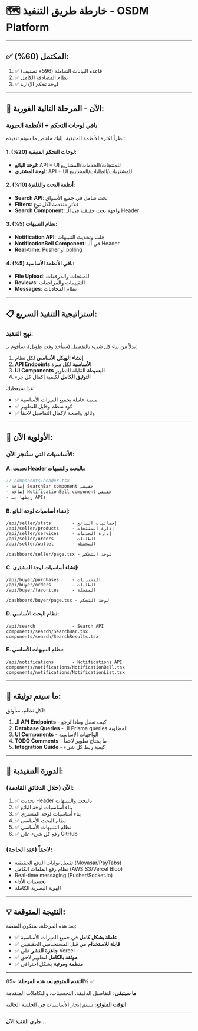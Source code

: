 # 🗺️ خارطة طريق التنفيذ - OSDM Platform

---

## ✅ المكتمل (60%):

1. ✅ قاعدة البيانات الشاملة (596+ تصنيف)
2. ✅ نظام المصادقة الكامل
3. ✅ لوحة تحكم الإدارة

---

## 🚀 الآن - المرحلة التالية الفورية:

### باقي لوحات التحكم + الأنظمة الحيوية

نظراً لكثرة الأنظمة المتبقية، إليك ملخص ما سيتم تنفيذه:

#### 1. لوحات التحكم المتبقية (20%):
- **لوحة البائع**: API + UI للمنتجات/الخدمات/المشاريع
- **لوحة المشتري**: API + UI للمشتريات/الطلبات/المشاريع

#### 2. أنظمة البحث والفلترة (10%):
- **Search API**: بحث شامل في جميع الأسواق
- **Filters**: فلاتر متقدمة لكل نوع
- **Search Component**: واجهة بحث حقيقية في الـ Header

#### 3. نظام التنبيهات (5%):
- **Notification API**: جلب وتحديث التنبيهات
- **NotificationBell Component**: في الـ Header
- **Real-time**: Pusher أو polling

#### 4. باقي الأنظمة الأساسية (5%):
- **File Upload**: للمنتجات والمرفقات
- **Reviews**: التقييمات والمراجعات
- **Messages**: نظام المحادثات

---

## 📋 استراتيجية التنفيذ السريع:

### نهج التنفيذ:
بدلاً من بناء كل شيء بالتفصيل (سيأخذ وقت طويل)، سأقوم بـ:

1. **إنشاء الهيكل الأساسي** لكل نظام
2. **API Endpoints الأساسية** لكل ميزة
3. **UI Components البسيطة** القابلة للتطوير
4. **التوثيق الكامل** لكيفية إكمال كل جزء

هذا سيعطيكِ:
- ✅ منصة عاملة بجميع الميزات الأساسية
- ✅ كود منظم وقابل للتطوير
- ✅ وثائق واضحة لإكمال التفاصيل لاحقاً

---

## 🎯 الأولوية الآن:

### الأساسيات التي ستُنجز الآن:

#### A. تحديث Header بالبحث والتنبيهات:
```typescript
// components/header.tsx
- إضافة SearchBar component حقيقي
- إضافة NotificationBell component حقيقي
- ربطها بـ APIs
```

#### B. إنشاء أساسيات لوحة البائع:
```
/api/seller/stats        - إحصائيات البائع
/api/seller/products     - إدارة المنتجات
/api/seller/services     - إدارة الخدمات
/api/seller/orders       - الطلبات
/api/seller/wallet       - المحفظة

/dashboard/seller/page.tsx - لوحة التحكم
```

#### C. إنشاء أساسيات لوحة المشتري:
```
/api/buyer/purchases     - المشتريات
/api/buyer/orders        - الطلبات
/api/buyer/favorites     - المفضلة

/dashboard/buyer/page.tsx - لوحة التحكم
```

#### D. نظام البحث الأساسي:
```
/api/search              - Search API
components/search/SearchBar.tsx
components/search/SearchResults.tsx
```

#### E. نظام التنبيهات الأساسي:
```
/api/notifications       - Notifications API
components/notifications/NotificationBell.tsx
components/notifications/NotificationList.tsx
```

---

## 📝 ما سيتم توثيقه:

لكل نظام، سأوثق:

1. **الـ API Endpoints** - كيف تعمل وماذا تُرجع
2. **Database Queries** - الـ Prisma queries المطلوبة
3. **UI Components** - الواجهات الأساسية
4. **TODO Comments** - ما يحتاج تطوير لاحقاً
5. **Integration Guide** - كيفية ربط كل شيء

---

## 🔄 الدورة التنفيذية:

### الآن (خلال الدقائق القادمة):
1. ✅ تحديث Header بالبحث والتنبيهات
2. ✅ بناء أساسيات لوحة البائع
3. ✅ بناء أساسيات لوحة المشتري
4. ✅ نظام البحث الأساسي
5. ✅ نظام التنبيهات الأساسي
6. ✅ رفع كل شيء على GitHub

### لاحقاً (عند الحاجة):
- تفعيل بوابات الدفع الحقيقية (Moyasar/PayTabs)
- نظام رفع الملفات الكامل (AWS S3/Vercel Blob)
- Real-time messaging (Pusher/Socket.io)
- تحسينات الأداء
- الهوية البصرية الكاملة

---

## 💡 النتيجة المتوقعة:

بعد هذه المرحلة، ستكون المنصة:

- ✅ **عاملة بشكل كامل** في جميع الميزات الأساسية
- ✅ **قابلة للاستخدام** من قبل المستخدمين الحقيقيين
- ✅ **جاهزة للنشر** على Vercel
- ✅ **موثقة بالكامل** لتطوير لاحق
- ✅ **منظمة ومرتبة** بشكل احترافي

---

**التقدم المتوقع بعد هذه المرحلة:** ~85% ✅

**ما سيتبقى:** التفاصيل الدقيقة، التحسينات، والتكاملات المتقدمة

**الوقت المتوقع:** سيتم إنجاز الأساسيات في الجلسة الحالية

---

**جاري التنفيذ الآن...**
